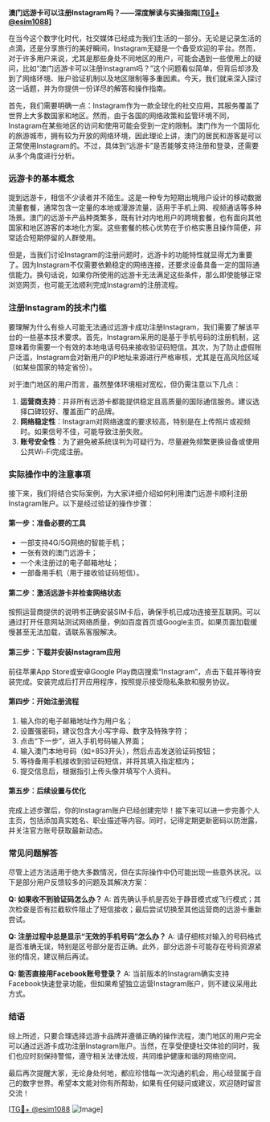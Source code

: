 **澳门远游卡可以注册Instagram吗？——深度解读与实操指南[[TG💪+ @esim1088](https://t.me/s/esim1088)]**

在当今这个数字化时代，社交媒体已经成为我们生活的一部分。无论是记录生活的点滴，还是分享旅行的美好瞬间，Instagram无疑是一个备受欢迎的平台。然而，对于许多用户来说，尤其是那些身处不同地区的用户，可能会遇到一些使用上的疑问，比如“澳门远游卡可以注册Instagram吗？”这个问题看似简单，但背后却涉及到了网络环境、账户验证机制以及地区限制等多重因素。今天，我们就来深入探讨这一话题，并为你提供一份详尽的解答和操作指南。

首先，我们需要明确一点：Instagram作为一款全球化的社交应用，其服务覆盖了世界上大多数国家和地区。然而，由于各国的网络政策和监管环境不同，Instagram在某些地区的访问和使用可能会受到一定的限制。澳门作为一个国际化的旅游城市，拥有较为开放的网络环境，因此理论上讲，澳门的居民和游客是可以正常使用Instagram的。不过，具体到“远游卡”是否能够支持注册和登录，还需要从多个角度进行分析。

### 远游卡的基本概念

提到远游卡，相信不少读者并不陌生。这是一种专为短期出境用户设计的移动数据流量套餐，通常包含一定量的本地或漫游流量，适用于手机上网、视频通话等多种场景。澳门的远游卡产品种类繁多，既有针对内地用户的跨境套餐，也有面向其他国家和地区游客的本地化方案。这些套餐的核心优势在于价格实惠且操作简便，非常适合短期停留的人群使用。

但是，当我们讨论Instagram的注册问题时，远游卡的功能特性就显得尤为重要了。因为Instagram不仅需要依赖稳定的网络连接，还要求设备具备一定的国际通信能力。换句话说，如果你所使用的远游卡无法满足这些条件，那么即使能够正常浏览网页，也可能无法顺利完成Instagram的注册流程。

### 注册Instagram的技术门槛

要理解为什么有些人可能无法通过远游卡成功注册Instagram，我们需要了解该平台的一些基本技术要求。首先，Instagram采用的是基于手机号码的注册机制，这意味着你需要一个有效的本地电话号码来接收验证码短信。其次，为了防止虚假账户泛滥，Instagram会对新用户的IP地址来源进行严格审核，尤其是在高风险区域（如某些国家的特定省份）。

对于澳门地区的用户而言，虽然整体环境相对宽松，但仍需注意以下几点：
1. **运营商支持**：并非所有远游卡都能提供稳定且高质量的国际通信服务。建议选择口碑较好、覆盖面广的品牌。
2. **网络稳定性**：Instagram对网络速度的要求较高，特别是在上传照片或视频时。如果信号不佳，可能导致注册失败。
3. **账号安全性**：为了避免被系统误判为可疑行为，尽量避免频繁更换设备或使用公共Wi-Fi完成注册。

### 实际操作中的注意事项

接下来，我们将结合实际案例，为大家详细介绍如何利用澳门远游卡顺利注册Instagram账户。以下是经过验证的操作步骤：

#### 第一步：准备必要的工具
- 一部支持4G/5G网络的智能手机；
- 一张有效的澳门远游卡；
- 一个未注册过的电子邮箱地址；
- 一部备用手机（用于接收验证码短信）。

#### 第二步：激活远游卡并检查网络状态
按照运营商提供的说明书正确安装SIM卡后，确保手机已成功连接至互联网。可以通过打开任意网站测试网络质量，例如百度首页或Google主页。如果页面加载缓慢甚至无法加载，请联系客服解决。

#### 第三步：下载并安装Instagram应用
前往苹果App Store或安卓Google Play商店搜索“Instagram”，点击下载并等待安装完成。安装完成后打开应用程序，按照提示接受隐私条款和服务协议。

#### 第四步：开始注册流程
1. 输入你的电子邮箱地址作为用户名；
2. 设置强密码，建议包含大小写字母、数字及特殊字符；
3. 点击“下一步”，进入手机号码输入界面；
4. 输入澳门本地号码（如+853开头），然后点击发送验证码按钮；
5. 等待备用手机接收到验证码短信，并将其填入指定框内；
6. 提交信息后，根据指引上传头像并填写个人资料。

#### 第五步：后续设置与优化
完成上述步骤后，你的Instagram账户已经创建完毕！接下来可以进一步完善个人主页，包括添加真实姓名、职业描述等内容。同时，记得定期更新密码以防泄露，并关注官方账号获取最新动态。

### 常见问题解答

尽管上述方法适用于绝大多数情况，但在实际操作中仍可能出现一些意外状况。以下是部分用户反馈较多的问题及其解决方案：

**Q: 如果收不到验证码怎么办？**
A: 首先确认手机是否处于静音模式或飞行模式；其次检查是否有拦截软件阻止了短信接收；最后尝试切换至其他运营商的远游卡重新尝试。

**Q: 注册过程中总是显示“无效的手机号码”怎么办？**
A: 请仔细核对输入的号码格式是否准确无误，特别是区号部分是否正确。此外，部分远游卡可能存在号码资源紧张的情况，建议稍后再试。

**Q: 能否直接用Facebook账号登录？**
A: 当前版本的Instagram确实支持Facebook快速登录功能，但如果希望独立运营Instagram账户，则不建议采用此方式。

### 结语

综上所述，只要合理选择远游卡品牌并遵循正确的操作流程，澳门地区的用户完全可以通过远游卡成功注册Instagram账户。当然，在享受便捷社交体验的同时，我们也应时刻保持警惕，遵守相关法律法规，共同维护健康和谐的网络空间。

最后再次提醒大家，无论身处何地，都应珍惜每一次沟通的机会，用心经营属于自己的数字世界。希望本文能对你有所帮助，如果有任何疑问或建议，欢迎随时留言交流！

[[TG💪+ @esim1088](https://t.me/s/esim1088) ![Image](https://i.postimg.cc/4NQfJmqS/Snipaste-2025-05-13-00-14-12.png)]